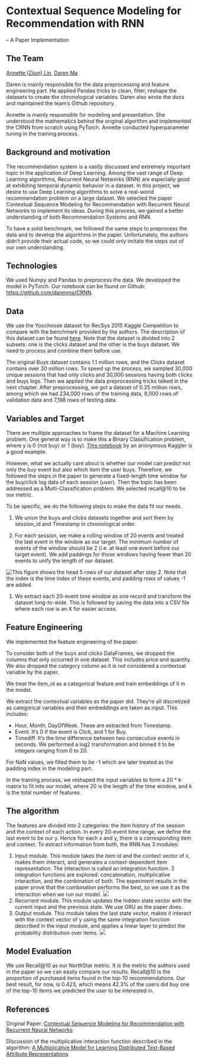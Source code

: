 # Contextual Sequence Modeling for Recommendation with RNN 
– A Paper Implementation

## The Team
[Annette (Zijun) Lin](https://github.com/RusLin-oir), [Daren Ma](https://github.com/darenma)

Daren is mainly responsible for the data preprocessing and feature engineering part. He applied Pandas tricks to clean, filter, reshape the datasets to create the chronological variables. Daren also wrote the docs and maintained the team’s Github repository.

Annette is mainly responsible for modeling and presentation. She understood the mathematics behind the original algorithm and implemented the CRNN from scratch using PyTorch. Annette conducted hyperparameter tuning in the training process. 

## Background and motivation
The recommendation system is a vastly discussed and extremely important topic in the application of Deep Learning. Among the vast range of Deep Learning algorithms, Recurrent Neural Networks (RNN) are especially good at exhibiting temporal dynamic behavior in a dataset. In this project, we desire to use Deep Learning algorithms to solve a real-world recommendation problem on a large dataset. We selected the paper Contextual Sequence Modeling for Recommendation with Recurrent Neural Networks to implement its ideas. During this process, we gained a better understanding of both Recommendation Systems and RNN. 

To have a solid benchmark, we followed the same steps to preprocess the data and to develop the algorithms in the paper. Unfortunately, the authors didn’t provide their actual code, so we could only imitate the steps out of our own understanding.

## Technologies
We used Numpy and Pandas to preprocess the data. We developed the model in PyTorch.
Our notebook can be found on Github: https://github.com/darenma/CRNN.

## Data
We use the Yoochoose dataset for RecSys 2015 Kaggle Competition to compare with the benchmark provided by the authors. The description of this dataset can be found [here](https://www.kaggle.com/chadgostopp/recsys-challenge-2015). Note that the dataset is divided into 2 subsets: one is the clicks dataset and the other is the buys dataset. We need to process and combine them before use.

The original Buys dataset contains 1.1 million rows, and the Clicks dataset contains over 30 million rows. To speed up the process, we sampled 30,000 unique sessions that had only clicks and 30,000 sessions having both clicks and buys logs. Then we applied the data preprocessing tricks talked in the next chapter. After preprocessing, we got a dataset of 0.25 million rows, among which we had 234,000 rows of the training data, 8,000 rows of validation data and 7,198 rows of testing data.

## Variables and Target
There are multiple approaches to frame the dataset for a Machine Learning problem. One general way is to make this a Binary Classification problem, where y is 0 (not buy) or 1 (buy). [This notebook](https://www.kaggle.com/meddulla/predict-buys) by an anonymous Kaggler is a good example. 

However, what we actually care about is whether our model can predict not only the buy event but also which item the user buys. Therefore, we followed the steps in the paper to generate a fixed-length time window for the buy/click log data of each session (user). Then the topic has been addressed as a Multi-Classification problem. We selected recall@10 to be our metric.

To be specific, we do the following steps to make the data fit our needs.

1. We union the buys and clicks datasets together and sort them by session_id and Timestamp in chronological order. 

1. For each session, we make a rolling window of 20 events and treated the last event in the window as our target. The minimum number of events of the window should be 2 (i.e. at least one event before our target event). We add paddings for those windows having fewer than 20 events to unify the length of our dataset.

![This figure](https://github.com/darenma/CRNN/blob/master/images/dfhead.png) shows the head 5 rows of our dataset after step 2. Note that the index is the time index of these events, and padding rows of values -1 are added. 

1. We extract each 20-event time window as one record and transform the dataset long-to-wide. This is followed by saving the data into a CSV file where each row is an X for easier access. 

## Feature Engineering
We implemented the feature engineering of the paper. 

To consider both of the buys and clicks DataFrames, we dropped the columns that only occurred in one dataset. This includes price and quantity.
We also dropped the category column as it is not considered a contextual variable by the paper.

We treat the item_id as a categorical feature and train embeddings of it in the model.

We extract the contextual variables as the paper did. They’re all discretized as categorical variables and their embeddings are taken as input. This includes:
- Hour, Month, DayOfWeek. These are extracted from Timestamp.
- Event. It’s 0 if the event is Click, and 1 for Buy.
- Timediff. It’s the time difference between two consecutive events in seconds. We performed a log2 transformation and binned it to be integers ranging from 0 to 20.

For NaN values, we filled them to be -1 which are later treated as the padding index in the modeling part.

In the training process, we reshaped the input variables to form a 20 * k matrix to fit into our model, where 20 is the length of the time window, and k is the total number of features. 

## The algorithm
The features are divided into 2 categories: the item history of the session and the context of each action. In every 20-event time range, we define the last event to be our y. Hence for each x and y, there is a corresponding item and context. To extract information from both, the RNN has 3 modules:
1. Input module. This module takes the item id and the context vector of x, makes them interact, and generates a context-dependent item representation. The interaction is called an integration function. 3 integration functions are explored: concatenation, multiplicative interaction, and the combination of both. The experiment results in the paper prove that the combination performs the best, so we use it as the interaction when we run our model.
![](https://github.com/darenma/CRNN/blob/master/images/interaction.png)
1. Recurrent module. This module updates the hidden state vector with the current input and the previous state. We use GRU as the paper does.
1. Output module. This module takes the last state vector, makes it interact with the context vector of y using the same integration function described in the input module, and applies a linear layer to predict the probability distribution over items. ![](https://github.com/darenma/CRNN/blob/master/images/model.png)



## Model Evaluation
We use Recall@10 as our NorthStar metric. It is the metric the authors used in the paper so we can easily compare our results. Recall@10 is the proportion of purchased items found in the top-10 recommendations. Our best result, for now, is 0.423, which means 42.3% of the users did buy one of the top-10 items we predicted the user to be interested in.



## References
Original Paper: [Contextual Sequence Modeling for Recommendation with Recurrent Neural Networks](https://dl.acm.org/doi/10.1145/3125486.3125488)

Discussion of the multiplicative interaction function described in the algorithm: [A Multiplicative Model for Learning Distributed Text-Based Attribute Representations](http://www.cs.toronto.edu/~zemel/documents/nips2014_kiros.pdf)



